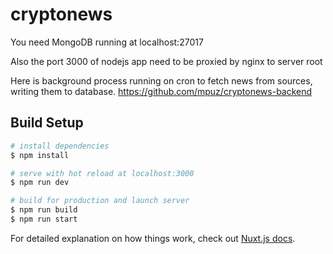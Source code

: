# cryptonews

You need MongoDB running at localhost:27017

Also the port 3000 of nodejs app need to be proxied by nginx to server root

Here is background process running on cron to fetch news from sources, writing them to database. 
https://github.com/mpuz/cryptonews-backend

## Build Setup

```bash
# install dependencies
$ npm install

# serve with hot reload at localhost:3000
$ npm run dev

# build for production and launch server
$ npm run build
$ npm run start

```

For detailed explanation on how things work, check out [Nuxt.js docs](https://nuxtjs.org).
